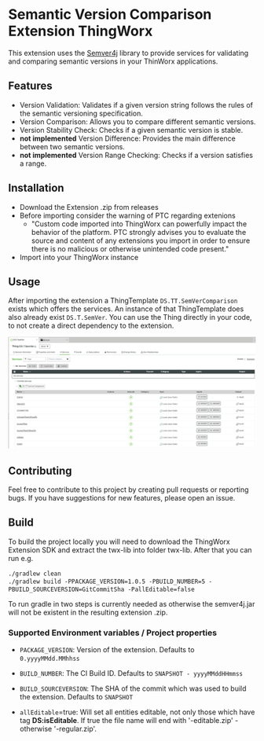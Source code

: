 # Semantic Version Comparison Extension ThingWorx

This extension uses the [Semver4j](https://github.com/semver4j/semver4j) library to provide services for validating and comparing semantic versions in your ThinWorx applications.

## Features
- Version Validation: Validates if a given version string follows the rules of the semantic versioning specification.
- Version Comparison: Allows you to compare different semantic versions.
- Version Stability Check: Checks if a given semantic version is stable.
- **not implemented** Version Difference: Provides the main difference between two semantic versions.
- **not implemented** Version Range Checking: Checks if a version satisfies a range.

## Installation
- Download the Extension .zip from releases
- Before importing consider the warning of PTC regarding extenions
   - "Custom code imported into ThingWorx can powerfully impact the behavior of the platform. PTC strongly advises you to evaluate the source and content of any extensions you import in order to ensure there is no malicious or otherwise unintended code present."
- Import into your ThingWorx instance

## Usage
After importing the extension a ThingTemplate `DS.TT.SemVerComparison` exists which offers the services. An instance of that ThingTemplate does also already exist `DS.T.SemVer`.
You can use the Thing directly in your code, to not create a direct dependency to the extension.

![Services available](readme/twx_services.png?raw=true)

## Contributing
Feel free to contribute to this project by creating pull requests or reporting bugs. If you have suggestions for new features, please open an issue.

## Build
To build the project locally you will need to download the ThingWorx Extension SDK and extract the twx-lib into folder twx-lib.
After that you can run e.g.
```
./gradlew clean
./gradlew build -PPACKAGE_VERSION=1.0.5 -PBUILD_NUMBER=5 -PBUILD_SOURCEVERSION=GitCommitSha -PallEditable=false
```
To run gradle in two steps is currently needed as otherwise the semver4j.jar will not be existent in the resulting extension .zip.

### Supported Environment variables / Project properties

- `PACKAGE_VERSION`: Version of the extension. Defaults to `0.yyyyMMdd.MMhhss`
- `BUILD_NUMBER`: The CI Build ID. Defaults to `SNAPSHOT - yyyyMMddHHmmss`
- `BUILD_SOURCEVERSION`: The SHA of the commit which was used to build the extension. Defaults to `SNAPSHOT`

- `allEditable`=true: Will set all entities editable, not only those which have tag **DS:isEditable**. If true the file name will end with '-editable.zip' - otherwise '-regular.zip'.
